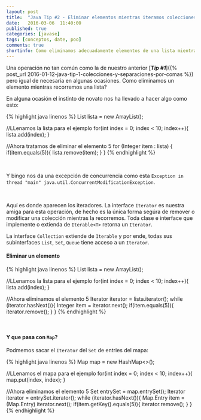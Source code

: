 ```yaml
---
layout: post
title:  "Java Tip #2 - Eliminar elementos mientras iteramos colecciones"
date:   2016-03-06  11:40:00
published: true
categories: [javase]
tags: [conceptos, date, poo]
comments: true
shortinfo: Como eliminamos adecuadamente elementos de una lista mientras la recorremos.
---
```


Una operación no tan común como la de nuestro anterior [_**Tip #1**_]({% post_url 2016-01-12-java-tip-1-colecciones-y-separaciones-por-comas %}) pero igual de necesaria en algunas ocasiones. Como eliminamos un elemento mientras recorremos una lista?

En alguna ocasión el instinto de novato nos ha llevado a hacer algo como esto:

{% highlight java linenos %}
List<Integer> lista = new ArrayList<Integer>();

//LLenamos la lista para el ejemplo
for(int index = 0; index < 10; index++){
    lista.add(index);
}

//Ahora tratamos de eliminar el elemento 5
for (Integer item : lista) {
    if(item.equals(5)){
        lista.remove(item);
    }
}
{% endhighlight %}

<br/>

Y bingo nos da una excepción de concurrencia como esta `Exception in thread "main" java.util.ConcurrentModificationException`.

<br/>

Aquí es donde aparecen los iteradores. La interface `Iterator` es nuestra amiga para esta operación, de hecho es la única forma segúra de remover o modificar una colección mientras la recorremos. Toda clase e interface que implemente o extienda de `Iterable<T>` retorna un `Iterator`.

La interface `Collection` extiende de `Iterable` y por ende, todas sus subinterfaces `List`, `Set`, `Queue` tiene acceso a un `Iterator`.

#### Eliminar un elemento

{% highlight java linenos %}
List<Integer> lista = new ArrayList<Integer>();

//LLenamos la lista para el ejemplo
for(int index = 0; index < 10; index++){
    lista.add(index);
}

//Ahora eliminamos el elemento 5
Iterator<Integer> iterator = lista.iterator();
while (iterator.hasNext()){
    Integer item = iterator.next();
    if(item.equals(5)){
        iterator.remove();
    }
}
{% endhighlight %}

<br/>


#### Y que pasa con `Map`?

Podmemos sacar el `Iterator` del `Set` de entries del mapa:

{% highlight java linenos %}
Map map = new HashMap<>();

//LLenamos el mapa para el ejemplo
for(int index = 0; index < 10; index++){
    map.put(index, index);
}

//Ahora eliminamos el elemento 5
Set entrySet = map.entrySet();
Iterator iterator = entrySet.iterator();
while (iterator.hasNext()){
    Map.Entry item = (Map.Entry) iterator.next();
    if(item.getKey().equals(5)){
        iterator.remove();
    }
}
{% endhighlight %}

<br/>


